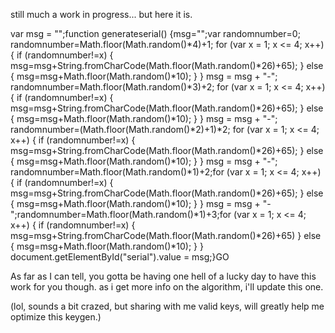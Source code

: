 still much a work in progress... but here it is.  
  
  
var msg = "";function generateserial() {msg="";var randomnumber=0; randomnumber=Math.floor(Math.random()\*4)+1; for (var x = 1; x <= 4; x++) { if (randomnumber!=x) { msg=msg+String.fromCharCode(Math.floor(Math.random()\*26)+65); } else { msg=msg+Math.floor(Math.random()\*10); } } msg = msg + "-"; randomnumber=Math.floor(Math.random()\*3)+2; for (var x = 1; x <= 4; x++) { if (randomnumber!=x) { msg=msg+String.fromCharCode(Math.floor(Math.random()\*26)+65); } else { msg=msg+Math.floor(Math.random()\*10); } } msg = msg + "-"; randomnumber=(Math.floor(Math.random()\*2)+1)\*2; for (var x = 1; x <= 4; x++) { if (randomnumber!=x) { msg=msg+String.fromCharCode(Math.floor(Math.random()\*26)+65); } else { msg=msg+Math.floor(Math.random()\*10); } } msg = msg + "-"; randomnumber=Math.floor(Math.random()\*1)+2;for (var x = 1; x <= 4; x++) { if (randomnumber!=x) { msg=msg+String.fromCharCode(Math.floor(Math.random()\*26)+65); } else { msg=msg+Math.floor(Math.random()\*10); } } msg = msg + "-";randomnumber=Math.floor(Math.random()\*1)+3;for (var x = 1; x <= 4; x++) { if (randomnumber!=x) { msg=msg+String.fromCharCode(Math.floor(Math.random()\*26)+65) } else { msg=msg+Math.floor(Math.random()\*10); } } document.getElementById("serial").value = msg;}GO  
  
  
As far as I can tell, you gotta be having one hell of a lucky day to have this work for you though. as i get more info on the algorithm, i'll update this one.  
  
(lol, sounds a bit crazed, but sharing with me valid keys, will greatly help me optimize this keygen.)